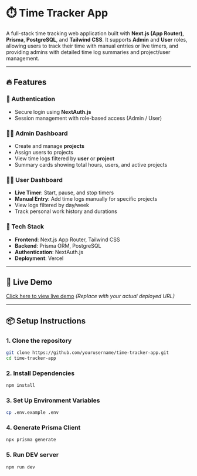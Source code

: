 # ⏱️ Time Tracker App

A full-stack time tracking web application built with **Next.js (App Router)**, **Prisma**, **PostgreSQL**, and **Tailwind CSS**. It supports **Admin** and **User** roles, allowing users to track their time with manual entries or live timers, and providing admins with detailed time log summaries and project/user management.

---

## 🔥 Features

### 👤 Authentication
- Secure login using **NextAuth.js**
- Session management with role-based access (Admin / User)

### 🧑‍💼 Admin Dashboard
- Create and manage **projects**
- Assign users to projects
- View time logs filtered by **user** or **project**
- Summary cards showing total hours, users, and active projects

### 🧑‍💻 User Dashboard
- **Live Timer**: Start, pause, and stop timers
- **Manual Entry**: Add time logs manually for specific projects
- View logs filtered by day/week
- Track personal work history and durations

### 🧱 Tech Stack
- **Frontend**: Next.js App Router, Tailwind CSS
- **Backend**: Prisma ORM, PostgreSQL
- **Authentication**: NextAuth.js
- **Deployment**: Vercel

---


## 🚀 Live Demo

[Click here to view live demo]([https://your-live-url.vercel.app](https://time-tracker-rho-sandy.vercel.app/))  
*(Replace with your actual deployed URL)*

---

## 📦 Setup Instructions

### 1. Clone the repository

```bash
git clone https://github.com/yourusername/time-tracker-app.git
cd time-tracker-app
```

### 2. Install Dependencies
```bash
npm install
```
### 3. Set Up Environment Variables
```bash
cp .env.example .env
```

### 4. Generate Prisma Client
```bash
npx prisma generate
```

### 5. Run DEV server
```bash
npm run dev
```
